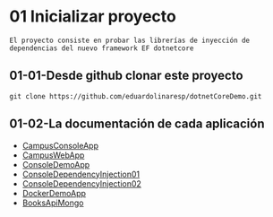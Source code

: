 # 01 Inicializar proyecto 

	El proyecto consiste en probar las librerías de inyección de dependencias del nuevo framework EF dotnetcore

##	01-01-Desde github clonar este proyecto

	git clone https://github.com/eduardolinaresp/dotnetCoreDemo.git
	
##	01-02-La documentación de cada aplicación  

- [CampusConsoleApp](CampusConsoleApp/campusconsoleapp.md)
- [CampusWebApp](CampusWebApp/campuswebapp.md)
- [ConsoleDemoApp](ConsoleDemoApp/consoledemoapp.md)
- [ConsoleDependencyInjection01](ConsoleDependencyInjection01/consoledependencyinjection01.md)
- [ConsoleDependencyInjection02](ConsoleDependencyInjection02/consoledependencyinjection02.md)
- [DockerDemoApp](DockerDemoApp/DockerDemoApp.md)
- [BooksApiMongo](BooksApiMongo/BooksApiMongo.md)
	
	